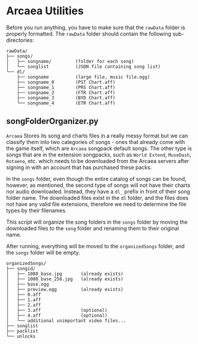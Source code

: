 # Arcaea Utilities
Before you run anything, you have to make sure that the `rawData` folder is properly formatted. The `rawData` folder should contain the following sub-directories:
```
rawData/
├── songs/
│   ├── songname/         (folder for each song)
│   └── songlist          (JSON file containing song list)
└── dl/
    ├── songname          (large file, music file.ogg)
    ├── songname_0        (PST Chart.aff)
    ├── songname_1        (PRS Chart.aff)
    ├── songname_2        (FTR Chart.aff)
    ├── songname_3        (BYD Chart.aff)
    └── songname_4        (ETR Chart.aff)
```

## songFolderOrganizer.py
`Arcaea` Stores its song and charts files in a really messy format but we can classify them into two categories of songs - ones that already come with the game itself, which are `Arcaea` songpack default songs. The other type is songs that are in the extension songpacks, such as `World Extend`, `MuseDash`, `Rotaeno`, etc. which needs to be downloaded from the Arcaea servers after signing in with an account that has purchased these packs.

In the `songs` folder, even though the entire catalog of songs can be found, however, as mentioned, the second type of songs will not have their charts nor audio downloaded. Instead, they have a `dl_` prefix in front of their song folder name. The downloaded files exist in the `dl` folder, and the files does not have any valid file extensions, therefore we need to determine the file types by their filenames. 

This script will organize the song folders in the `songs` folder by moving the downloaded files to the `song` folder and renaming them to their original name.

After running, everything will be moved to the `organizedSongs` folder, and the `songs` folder will be empty.

```
organizedSongs/
├── songid/
│   ├── 1080_base.jpg       (already exists)
│   ├── 1080_base_256.jpg   (already exists)
│   ├── base.ogg
│   ├── preview.ogg         (already exists)
│   ├── 0.aff
│   ├── 1.aff
│   ├── 2.aff
│   ├── 3.aff               (optional)
│   ├── 4.aff               (optional)
│   └── additional unimportant video files...
├── songlist
├── packlist
└── unlocks
```